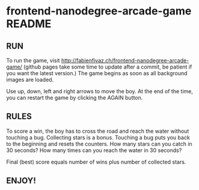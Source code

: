 frontend-nanodegree-arcade-game README
======================================

RUN
---
To run the game, visit http://fabienfivaz.ch/frontend-nanodegree-arcade-game/ (github pages take some time to 
update after a commit, be patient if you want the latest version.) The game begins as soon as all 
background images are loaded.

Use up, down, left and right arrows to move the boy. At the end of the time, you can restart the game by clicking
the AGAIN button.

RULES
-----

To score a win, the boy has to cross the road and reach the water without touching a bug. Collecting stars is a
bonus. Touching a bug puts you back to the beginning and resets the counters. 
How many stars can you catch in 30 seconds? How many times can you reach the water in 30 seconds?

Final (best) score equals number of wins plus number of collected stars.

ENJOY!
------
